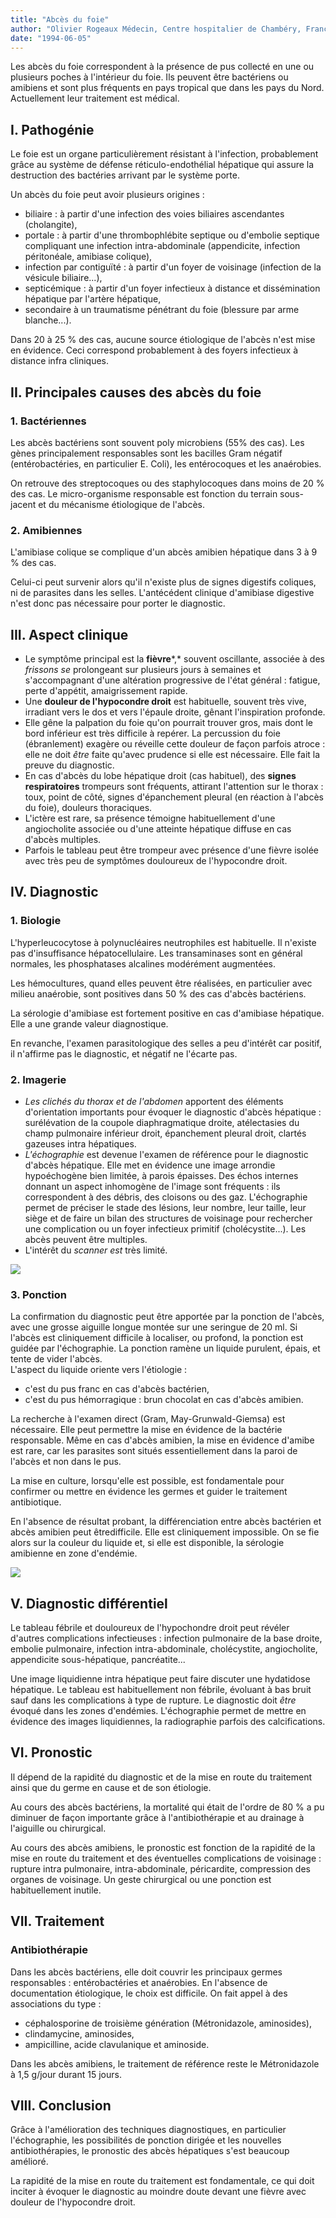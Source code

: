 ```yaml
---
title: "Abcès du foie"
author: "Olivier Rogeaux Médecin, Centre hospitalier de Chambéry, France."
date: "1994-06-05"
---
```


<div class="teaser"><p>Les abcès du foie correspondent à la présence de pus collecté en une ou plusieurs poches à l'intérieur du foie. Ils peuvent être bactériens ou amibiens et sont plus fréquents en pays tropical que dans les pays du Nord. Actuellement leur traitement est médical.</p></div>

## I. Pathogénie

Le foie est un organe particulièrement résistant à l'infection, probablement grâce au système de défense réticulo-endothélial hépatique qui assure la destruction des bactéries arrivant par le système porte.

Un abcès du foie peut avoir plusieurs origines :

- biliaire : à partir d'une infection des voies biliaires ascendantes (cholangite),
- portale : à partir d'une thrombophlébite septique ou d'embolie septique compliquant une infection intra-abdominale (appendicite, infection péritonéale, amibiase colique),
- infection par contiguïté : à partir d'un foyer de voisinage (infection de la vésicule biliaire...),
- septicémique : à partir d'un foyer infectieux à distance et dissémination hépatique par l'artère hépatique,
- secondaire à un traumatisme pénétrant du foie (blessure par arme blanche...).

Dans 20 à 25 % des cas, aucune source étiologique de l'abcès n'est mise en évidence. Ceci correspond probablement à des foyers infectieux à distance infra cliniques.

## II. Principales causes des abcès du foie

### 1. Bactériennes

Les abcès bactériens sont souvent poly microbiens (55% des cas). Les gènes principalement responsables sont les bacilles Gram négatif (entérobactéries, en particulier E. Coli), les entérocoques et les anaérobies.

On retrouve des streptocoques ou des staphylocoques dans moins de 20 % des cas. Le micro-organisme responsable est fonction du terrain sous-jacent et du mécanisme étiologique de l'abcès.

### 2. Amibiennes

L'amibiase colique se complique d'un abcès amibien hépatique dans 3 à 9 % des cas.

Celui-ci peut survenir alors qu'il n'existe plus de signes digestifs coliques, ni de parasites dans les selles. L'antécédent clinique d'amibiase digestive n'est donc pas nécessaire pour porter le diagnostic.

## III. Aspect clinique

- Le symptôme principal est la **fièvre***,* souvent oscillante, associée à des *frissons se* prolongeant sur plusieurs jours à semaines et s'accompagnant d'une altération progressive de l'état général : fatigue, perte d'appétit, amaigrissement rapide.
- Une **douleur de l'hypocondre droit** est habituelle, souvent très vive, irradiant vers le dos et vers l'épaule droite, gênant l'inspiration profonde.
- Elle gêne la palpation du foie qu'on pourrait trouver gros, mais dont le bord inférieur est très difficile à repérer. La percussion du foie (ébranlement) exagère ou réveille cette douleur de façon parfois atroce : elle ne doit *être* faite qu'avec prudence si elle est nécessaire. Elle fait la preuve du diagnostic.
- En cas d'abcès du lobe hépatique droit (cas habituel), des **signes** **respiratoires** trompeurs sont fréquents, attirant l'attention sur le thorax : toux, point de côté, signes d'épanchement pleural (en réaction à l'abcès du foie), douleurs thoraciques.
- L'ictère est rare, sa présence témoigne habituellement d'une angiocholite associée ou d'une atteinte hépatique diffuse en cas d'abcès multiples.
- Parfois le tableau peut être trompeur avec présence d'une fièvre isolée avec très peu de symptômes douloureux de l'hypocondre droit.

## IV. Diagnostic

### 1. Biologie

L'hyperleucocytose à polynucléaires neutrophiles est habituelle. Il n'existe pas d'insuffisance hépatocellulaire. Les transaminases sont en général normales, les phosphatases alcalines modérément augmentées.

Les hémocultures, quand elles peuvent être réalisées, en particulier avec milieu anaérobie, sont positives dans 50 % des cas d'abcès bactériens.

La sérologie d'amibiase est fortement positive en cas d'amibiase hépatique. Elle a une grande valeur diagnostique.

En revanche, l'examen parasitologique des selles a peu d'intérêt car positif, il n'affirme pas le diagnostic, et négatif ne l'écarte pas.

### 2. Imagerie

- *Les clichés du thorax et de l'abdomen* apportent des éléments d'orientation importants pour évoquer le diagnostic d'abcès hépatique : surélévation de la coupole diaphragmatique droite, atélectasies du champ pulmonaire inférieur droit, épanchement pleural droit, clartés gazeuses intra hépatiques.
- *L'échographie* est devenue l'examen de référence pour le diagnostic d'abcès hépatique. Elle met en évidence une image arrondie hypoéchogène bien limitée, à parois épaisses. Des échos internes donnant un aspect inhomogène de l'image sont fréquents : ils correspondent à des débris, des cloisons ou des gaz. L'échographie permet de préciser le stade des lésions, leur nombre, leur taille, leur siège et de faire un bilan des structures de voisinage pour rechercher une complication ou un foyer infectieux primitif (cholécystite...). Les abcès peuvent être multiples.
- L'intérêt du *scanner est* très limité.

![](i594-1.jpg)

### 3. Ponction

La confirmation du diagnostic peut être apportée par la ponction de l'abcès, avec une grosse aiguille longue montée sur une seringue de 20 ml. Si l'abcès est cliniquement difficile à localiser, ou profond, la ponction est guidée par l'échographie. La ponction ramène un liquide purulent, épais, et tente de vider l'abcès.  
L'aspect du liquide oriente vers l'étiologie :

- c'est du pus franc en cas d'abcès bactérien,
- c'est du pus hémorragique : brun chocolat en cas d'abcès amibien.

La recherche à l'examen direct (Gram, May-Grunwald-Giemsa) est nécessaire. Elle peut permettre la mise en évidence de la bactérie responsable. Même en cas d'abcès amibien, la mise en évidence d'amibe est rare, car les parasites sont situés essentiellement dans la paroi de l'abcès et non dans le pus.

La mise en culture, lorsqu'elle est possible, est fondamentale pour confirmer ou mettre en évidence les germes et guider le traitement antibiotique.

En l'absence de résultat probant, la différenciation entre abcès bactérien et abcès amibien peut êtredifficile. Elle est cliniquement impossible. On se fie alors sur la couleur du liquide et, si elle est disponible, la sérologie amibienne en zone d'endémie.

![](i594-2.jpg)

## V. Diagnostic différentiel

Le tableau fébrile et douloureux de l'hypochondre droit peut révéler d'autres complications infectieuses : infection pulmonaire de la base droite, embolie pulmonaire, infection intra-abdominale, cholécystite, angiocholite, appendicite sous-hépatique, pancréatite...

Une image liquidienne intra hépatique peut faire discuter une hydatidose hépatique. Le tableau est habituellement non fébrile, évoluant à bas bruit sauf dans les complications à type de rupture. Le diagnostic doit *être* évoqué dans les zones d'endémies. L'échographie permet de mettre en évidence des images liquidiennes, la radiographie parfois des calcifications.

## VI. Pronostic

Il dépend de la rapidité du diagnostic et de la mise en route du traitement ainsi que du germe en cause et de son étiologie.

Au cours des abcès bactériens, la mortalité qui était de l'ordre de 80 % a pu diminuer de façon importante grâce à l'antibiothérapie et au drainage à l'aiguille ou chirurgical.

Au cours des abcès amibiens, le pronostic est fonction de la rapidité de la mise en route du traitement et des éventuelles complications de voisinage : rupture intra pulmonaire, intra-abdominale, péricardite, compression des organes de voisinage. Un geste chirurgical ou une ponction est habituellement inutile.

## VII. Traitement

### Antibiothérapie

Dans les abcès bactériens, elle doit couvrir les principaux germes responsables : entérobactéries et anaérobies. En l'absence de documentation étiologique, le choix est difficile. On fait appel à des associations du type :

- céphalosporine de troisième génération (Métronidazole, aminosides),
- clindamycine, aminosides,
- ampicilline, acide clavulanique et aminoside.

Dans les abcès amibiens, le traitement de référence reste le Métronidazole à 1,5 g/jour durant 15 jours.

## VIII. Conclusion

Grâce à l'amélioration des techniques diagnostiques, en particulier l'échographie, les possibilités de ponction dirigée et les nouvelles antibiothérapies, le pronostic des abcès hépatiques s'est beaucoup amélioré.

La rapidité de la mise en route du traitement est fondamentale, ce qui doit inciter à évoquer le diagnostic au moindre doute devant une fièvre avec douleur de l'hypocondre droit.
